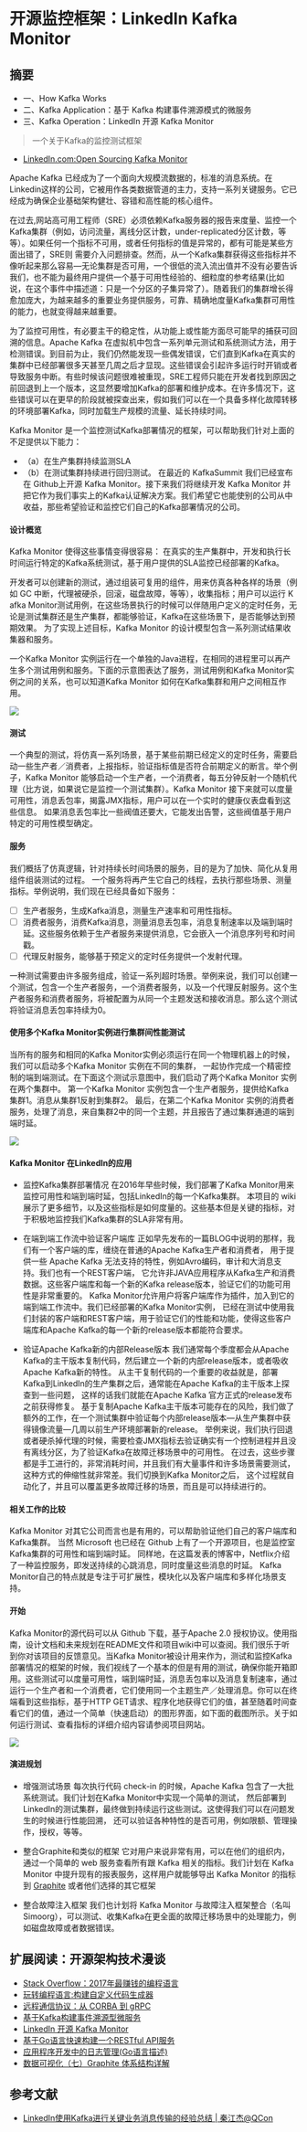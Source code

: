 # 开源监控框架：LinkedIn Kafka Monitor

## 摘要
- 一、How Kafka Works
- 二、Kafka Application：基于 Kafka 构建事件溯源模式的微服务
- 三、Kafka Operation：LinkedIn 开源 Kafka Monitor

>一个关于Kafka的监控测试框架

- [LinkedIn.com:Open Sourcing Kafka Monitor](https://engineering.linkedin.com/blog/2016/05/open-sourcing-kafka-monitor)

Apache Kafka 已经成为了一个面向大规模流数据的，标准的消息系统。在Linkedin这样的公司，它被用作各类数据管道的主力，支持一系列关键服务。它已经成为确保企业基础架构健壮、容错和高性能的核心组件。

在过去,网站高可用工程师（SRE）必须依赖Kafka服务器的报告来度量、监控一个Kafka集群（例如，访问流量，离线分区计数，under-replicated分区计数，等等）。如果任何一个指标不可用，或者任何指标的值是异常的，都有可能是某些方面出错了，SRE则 需要介入问题排查。然而，从一个Kafka集群获得这些指标并不像听起来那么容易—无论集群是否可用，一个很低的流入流出值并不没有必要告诉我们，也不能为最终用户提供一个基于可用性经验的、细粒度的参考结果(比如说，在这个事件中描述道：只是一个分区的子集异常了）。随着我们的集群增长得愈加庞大，为越来越多的重要业务提供服务，可靠、精确地度量Kafka集群可用性的能力，也就变得越来越重要。

为了监控可用性，有必要主干的稳定性，从功能上或性能方面尽可能早的捕获可回溯的信息。Apache Kafka 在虚拟机中包含一系列单元测试和系统测试方法，用于检测错误。到目前为止，我们仍然能发现一些偶发错误，它们直到Kafka在真实的集群中已经部署很多天甚至几周之后才显现。这些错误会引起许多运行时开销或者导致服务中断。有些时候该问题很难被重现，SRE工程师只能在开发者找到原因之前回退到上一个版本，这显然要增加Kafka的部署和维护成本。在许多情况下，这些错误可以在更早的阶段就被探查出来，假如我们可以在一个具备多样化故障转移的环境部署Kafka，同时加载生产规模的流量、延长持续时间。

Kafka Monitor 是一个监控测试Kafka部署情况的框架，可以帮助我们针对上面的不足提供以下能力：
- （a）在生产集群持续监测SLA
- （b）在测试集群持续进行回归测试。
在最近的 KafkaSummit 我们已经宣布在 Github上开源 Kafka Monitor。接下来我们将继续开发 Kafka Monitor 并把它作为我们事实上的Kafka认证解决方案。我们希望它也能使别的公司从中收益，那些希望验证和监控它们自己的Kafka部署情况的公司。

#### 设计概览
Kafka Monitor 使得这些事情变得很容易：
在真实的生产集群中，开发和执行长时间运行特定的Kafka系统测试，基于用户提供的SLA监控已经部署的Kafka。

开发者可以创建新的测试，通过组装可复用的组件，用来仿真各种各样的场景（例如 GC 中断，代理被硬杀，回滚，磁盘故障，等等），收集指标；用户可以运行 K afka Monitor测试用例，在这些场景执行的时候可以伴随用户定义的定时任务，无论是测试集群还是生产集群，都能够验证，Kafka在这些场景下，是否能够达到预期效果。 为了实现上述目标，Kafka Monitor 的设计模型包含一系列测试结果收集器和服务。

一个Kafka Monitor 实例运行在一个单独的Java进程，在相同的进程里可以再产生多个测试用例和服务。下面的示意图表达了服务，测试用例和Kafka Monitor实例之间的关系，也可以知道Kafka  Monitor 如何在Kafka集群和用户之间相互作用。

![](http://riboseyim-qiniu.riboseyim.com/KafkaMonitor-2.jpg)

#### 测试
一个典型的测试，将仿真一系列场景，基于某些前期已经定义的定时任务，需要启动一些生产者／消费者，上报指标，验证指标值是否符合前期定义的断言。举个例子，Kafka Monitor 能够启动一个生产者，一个消费者，每五分钟反射一个随机代理（比方说，如果说它是监控一个测试集群）。Kafka Monitor 接下来就可以度量可用性，消息丢包率，揭露JMX指标，用户可以在一个实时的健康仪表盘看到这些信息。
 如果消息丢包率比一些阀值还要大，它能发出告警，这些阀值基于用户特定的可用性模型确定。

#### 服务
我们概括了仿真逻辑，针对持续长时间场景的服务，目的是为了加快、简化从复用组件组装测试的过程。
一个服务将再产生它自己的线程，去执行那些场景、测量指标。举例说明，我们现在已经具备如下服务：
- [ ] 生产者服务，生成Kafka消息，测量生产速率和可用性指标。
- [ ] 消费者服务，消费Kafka消息，测量消息丢包率，消息复制速率以及端到端时延。这些服务依赖于生产者服务来提供消息，它会嵌入一个消息序列号和时间戳。
- [ ] 代理反射服务，能够基于预定义的定时任务提供一个发射代理。

一种测试需要由许多服务组成，验证一系列超时场景。举例来说，我们可以创建一个测试，包含一个生产者服务，一个消费者服务，以及一个代理反射服务。这个生产者服务和消费者服务，将被配置为从同一个主题发送和接收消息。那么这个测试将验证消息丢包率持续为0。

#### 使用多个Kafka Monitor实例进行集群间性能测试

当所有的服务和相同的Kafka Monitor实例必须运行在同一个物理机器上的时候，我们可以启动多个Kafka Monitor 实例在不同的集群，
一起协作完成一个精密控制的端到端测试。在下面这个测试示意图中，我们启动了两个Kafka Monitor 实例在两个集群中。
第一个Kafka Monitor 实例包含一个生产者服务，提供给Kafka 集群1。消息从集群1反射到集群2。
最后，在第二个Kafka Monitor 实例的消费者服务，处理了消息，来自集群2中的同一个主题，并且报告了通过集群通道的端到端时延。

![](http://riboseyim-qiniu.riboseyim.com/KafkaMonitor-3.jpg)	 

#### Kafka Monitor 在LinkedIn的应用

- 监控Kafka集群部署情况
在2016年早些时候，我们部署了Kafka Monitor用来监控可用性和端到端时延，包括LinkedIn的每一个Kafka集群。
本项目的 wiki 展示了更多细节，以及这些指标是如何度量的。这些基本但是关键的指标，对于积极地监控我们Kafka集群的SLA非常有用。

- 在端到端工作流中验证客户端库
正如早先发布的一篇BLOG中说明的那样，我们有一个客户端的库，缠绕在普通的Apache Kafka生产者和消费者，
用于提供一些 Apache Kafka 无法支持的特性，例如Avro编码，审计和大消息支持。我们也有一个REST客户端，
它允许非JAVA应用程序从Kafka生产和消费数据。这些客户端库和每一个新的Kafka release版本，验证它们的功能可用性是非常重要的。
Kafka Monitor允许用户将客户端库作为插件，加入到它的端到端工作流中。我们已经部署的Kafka Monitor实例，
已经在测试中使用我们封装的客户端和REST客户端，用于验证它们的性能和功能，使得这些客户端库和Apache Kafka的每一个新的release版本都能符合要求。

- 验证Apache Kafka新的内部Release版本
我们通常每个季度都会从Apache Kafka的主干版本复制代码，然后建立一个新的内部release版本，或者吸收Apache Kafka新的特性。
从主干复制代码的一个重要的收益就是，部署Kafka到LinkedIn的生产集群之后，通常能在Apache Kafka的主干版本上探查到一些问题，
这样的话我们就能在Apache Kafka 官方正式的release发布之前获得修复。
基于复制Apache Kafka主干版本可能存在的风险，我们做了额外的工作，在一个测试集群中验证每个内部release版本—从生产集群中获得镜像流量—几周以前生产环境部署新的release。
举例来说，我们执行回退或者硬杀掉代理的时候，需要检查JMX指标去验证确实有一个控制进程并且没有离线分区，为了验证Kafka在故障迁移场景中的可用性。
在过去，这些步骤都是手工进行的，非常消耗时间，并且我们有大量事件和许多场景需要测试，这种方式的伸缩性就非常差。我们切换到Kafka Monitor之后，
这个过程就自动化了，并且可以覆盖更多故障迁移的场景，而且是可以持续进行的。

#### 相关工作的比较
Kafka Monitor 对其它公司而言也是有用的，可以帮助验证他们自己的客户端库和Kafka集群。
当然 Microsoft 也已经在 Github 上有了一个开源项目，也是监控室Kafka集群的可用性和端到端时延。
同样地，在这篇发表的博客中，Netflix介绍了一种监控服务，即发送持续的心跳消息，同时度量这些消息的时延。
Kafka Monitor自己的特点就是专注于可扩展性，模块化以及客户端库和多样化场景支持。

#### 开始
Kafka Monitor的源代码可以从 Github 下载，基于Apache 2.0 授权协议。使用指南，设计文档和未来规划在README文件和项目wiki中可以查阅。我们很乐于听到你对该项目的反馈意见。当Kafka Monitor被设计用来作为，测试和监控Kafka部署情况的框架的时候，我们视线了一个基本的但是有用的测试，确保你能开箱即用。这些测试可以度量可用性，端到端时延，消息丢包率以及消息复制速率，通过运行一个生产者和一个消费者，它们使用同一个主题生产／处理消息。你可以在终端看到这些指标，基于HTTP GET请求、程序化地获得它们的值，甚至随着时间查看它们的值，通过一个简单（快速启动）的图形界面，如下面的截图所示。关于如何运行测试、查看指标的详细介绍内容请参阅项目网站。

![](http://riboseyim-qiniu.riboseyim.com/KafkaMonitor-1.jpg)

#### 演进规划

- 增强测试场景
每次执行代码 check-in 的时候，Apache Kafka 包含了一大批系统测试。我们计划在Kafka Monitor中实现一个简单的测试，
然后部署到LinkedIn的测试集群，最终做到持续运行这些测试。这使得我们可以在问题发生的时候进行性能回溯，
还可以验证各种特性的是否可用，例如限额、管理操作，授权，等等。

- 整合Graphite和类似的框架
它对用户来说非常有用，可以在他们的组织内，通过一个简单的 web 服务查看所有跟 Kafka 相关的指标。我们计划在 Kafka Monitor 中提升现有的报表服务，这样用户就能够导出 Kafka Monitor 的指标到 [Graphite](https://riboseyim.github.io/2017/12/04/Visualization-Graphite/) 或者他们选择的其它框架

- 整合故障注入框架
我们也计划将 Kafka Monitor 与故障注入框架整合（名叫 Simoorg），可以测试、收集Kafka在更全面的故障迁移场景中的处理能力，例如磁盘故障或者数据错误。

## 扩展阅读：开源架构技术漫谈
- [Stack Overflow：2017年最赚钱的编程语言](https://riboseyim.github.io/2017/07/23/CloudComputing/)
- [玩转编程语言:构建自定义代码生成器](https://riboseyim.github.io/2017/12/21/Language-Auto-Generator/)
- [远程通信协议：从 CORBA 到 gRPC](https://riboseyim.github.io/2017/10/30/Protocol-gRPC/)
- [基于Kafka构建事件溯源型微服务](https://riboseyim.github.io/2017/06/12/OpenSource-Kafka-Microservice/)
- [LinkedIn 开源 Kafka Monitor](https://riboseyim.github.io/2016/08/15/OpenSource-Kafka/)
- [基于Go语言快速构建一个RESTful API服务](https://riboseyim.github.io/2017/05/23/RestfulAPI/)
- [应用程序开发中的日志管理(Go语言描述)](https://riboseyim.github.io/2017/05/24/Log/)
- [数据可视化（七）Graphite 体系结构详解](https://riboseyim.github.io/2017/12/04/Visualization-Graphite/)

## 参考文献
- [LinkedIn使用Kafka进行关键业务消息传输的经验总结 | 秦江杰@QCon](https://mp.weixin.qq.com/s/6s5QuE5fYep0XogrhmOwRg)
